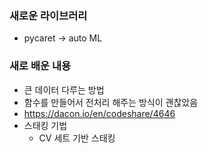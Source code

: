 ### 새로운 라이브러리
- pycaret -> auto ML

### 새로 배운 내용
- 큰 데이터 다루는 방법
- 함수를 만들어서 전처리 해주는 방식이 괜찮았음
- https://dacon.io/en/codeshare/4646
- 스태킹 기법
    - CV 세트 기반 스태킹